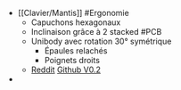 - [[Clavier/Mantis]] #Ergonomie
	- Capuchons hexagonaux
	- Inclinaison grâce à 2 stacked #PCB
	- Unibody avec rotation 30° symétrique
		- Épaules relachés
		- Poignets droits
	- [Reddit](https://www.reddit.com/r/ErgoMechKeyboards/comments/11sejll/mantis_v02_is_alive/) [Github V0.2](https://github.com/fxkuehl/mantis/tree/mantis-v0.2)
-